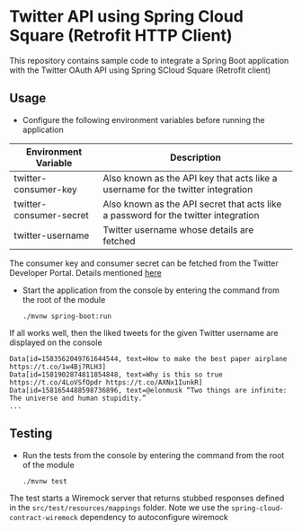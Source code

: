 # Twitter API using Spring Cloud Square (Retrofit HTTP Client)

This repository contains sample code to integrate a Spring Boot application with the Twitter OAuth API using
Spring SCloud Square (Retrofit client)

## Usage

- Configure the following environment variables before running the application

| Environment Variable    | Description                                                                        |
|-------------------------|------------------------------------------------------------------------------------|
| twitter-consumer-key    | Also known as the API key that acts like a username for the twitter integration    |
| twitter-consumer-secret | Also known as the API secret that acts like a password for the twitter integration |
| twitter-username        | Twitter username whose details are fetched                                         |

The consumer key and consumer secret can be fetched from the Twitter Developer Portal. Details mentioned [here](https://developer.twitter.com/en/docs/authentication/oauth-1-0a/api-key-and-secret)

- Start the application from the console by entering the command from the root of the module

    ```
    ./mvnw spring-boot:run
    ```
If all works well, then the liked tweets for the given Twitter username are displayed on the console

```
Data[id=1583562049761644544, text=How to make the best paper airplane  https://t.co/1w4Bj7RLH3]
Data[id=1581902874811854848, text=Why is this so true https://t.co/4LoVSfOpdr https://t.co/AXNx1IunkR]
Data[id=1581654488598736896, text=@elonmusk “Two things are infinite: The universe and human stupidity.” 
...
```

## Testing

- Run the tests from the console by entering the command from the root of the module

    ```
    ./mvnw test
    ```

The test starts a Wiremock server that returns stubbed responses defined in the `src/test/resources/mappings` folder. Note we use the `spring-cloud-contract-wiremock` dependency to autoconfigure wiremock